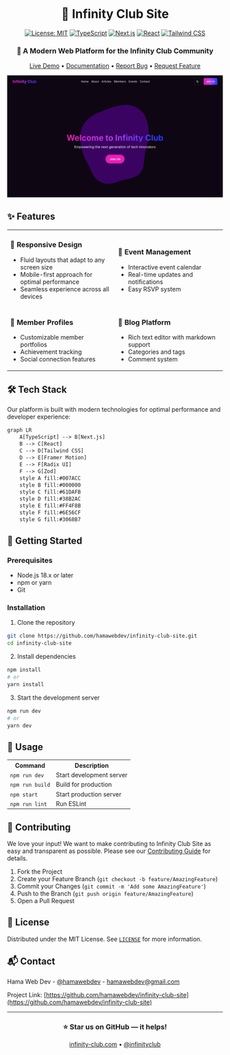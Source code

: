 <div align="center">
  
# 🌟 Infinity Club Site

[![License: MIT](https://img.shields.io/badge/License-MIT-yellow.svg)](https://opensource.org/licenses/MIT)
[![TypeScript](https://img.shields.io/badge/TypeScript-007ACC?style=flat&logo=typescript&logoColor=white)](https://www.typescriptlang.org/)
[![Next.js](https://img.shields.io/badge/Next.js-black?style=flat&logo=next.js&logoColor=white)](https://nextjs.org/)
[![React](https://img.shields.io/badge/React-20232A?style=flat&logo=react&logoColor=61DAFB)](https://reactjs.org/)
[![Tailwind CSS](https://img.shields.io/badge/Tailwind_CSS-38B2AC?style=flat&logo=tailwind-css&logoColor=white)](https://tailwindcss.com/)

### 🚀 A Modern Web Platform for the Infinity Club Community

[Live Demo](https://infinity-club-bba.vercel.app) • [Documentation](docs/) • [Report Bug](issues/) • [Request Feature](issues/)

![Project Preview](https://raw.githubusercontent.com/hamawebdev/infinity-club-site/main/public/preview.png)

</div>

## ✨ Features

<table>
  <tr>
    <td width="50%">
      <h3>🎨 Responsive Design</h3>
      <ul>
        <li>Fluid layouts that adapt to any screen size</li>
        <li>Mobile-first approach for optimal performance</li>
        <li>Seamless experience across all devices</li>
      </ul>
    </td>
    <td width="50%">
      <h3>📅 Event Management</h3>
      <ul>
        <li>Interactive event calendar</li>
        <li>Real-time updates and notifications</li>
        <li>Easy RSVP system</li>
      </ul>
    </td>
  </tr>
  <tr>
    <td width="50%">
      <h3>👥 Member Profiles</h3>
      <ul>
        <li>Customizable member portfolios</li>
        <li>Achievement tracking</li>
        <li>Social connection features</li>
      </ul>
    </td>
    <td width="50%">
      <h3>📝 Blog Platform</h3>
      <ul>
        <li>Rich text editor with markdown support</li>
        <li>Categories and tags</li>
        <li>Comment system</li>
      </ul>
    </td>
  </tr>
</table>

## 🛠️ Tech Stack

Our platform is built with modern technologies for optimal performance and developer experience:

```mermaid
graph LR
    A[TypeScript] --> B[Next.js]
    B --> C[React]
    C --> D[Tailwind CSS]
    D --> E[Framer Motion]
    E --> F[Radix UI]
    F --> G[Zod]
    style A fill:#007ACC
    style B fill:#000000
    style C fill:#61DAFB
    style D fill:#38B2AC
    style E fill:#FF4F8B
    style F fill:#6E56CF
    style G fill:#3068B7
```

## 🚀 Getting Started

### Prerequisites

- Node.js 18.x or later
- npm or yarn
- Git

### Installation

1. Clone the repository
```bash
git clone https://github.com/hamawebdev/infinity-club-site.git
cd infinity-club-site
```

2. Install dependencies
```bash
npm install
# or
yarn install
```

3. Start the development server
```bash
npm run dev
# or
yarn dev
```

## 📖 Usage

<table>
  <tr>
    <th>Command</th>
    <th>Description</th>
  </tr>
  <tr>
    <td><code>npm run dev</code></td>
    <td>Start development server</td>
  </tr>
  <tr>
    <td><code>npm run build</code></td>
    <td>Build for production</td>
  </tr>
  <tr>
    <td><code>npm start</code></td>
    <td>Start production server</td>
  </tr>
  <tr>
    <td><code>npm run lint</code></td>
    <td>Run ESLint</td>
  </tr>
</table>

## 🤝 Contributing

We love your input! We want to make contributing to Infinity Club Site as easy and transparent as possible. Please see our [Contributing Guide](CONTRIBUTING.md) for details.

1. Fork the Project
2. Create your Feature Branch (`git checkout -b feature/AmazingFeature`)
3. Commit your Changes (`git commit -m 'Add some AmazingFeature'`)
4. Push to the Branch (`git push origin feature/AmazingFeature`)
5. Open a Pull Request

## 📄 License

Distributed under the MIT License. See [`LICENSE`](LICENSE) for more information.

## 📬 Contact

Hama Web Dev - [@hamawebdev](https://twitter.com/hamawebdev) - hamawebdev@gmail.com

Project Link: [https://github.com/hamawebdev/infinity-club-site](https://github.com/hamawebdev/infinity-club-site)

---

<div align="center">

### ⭐ Star us on GitHub — it helps!

[infinity-club.com](https://infinity-club.com) • [@infinityclub](https://twitter.com/infinityclub)

</div>

